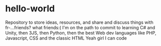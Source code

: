 # hello-world
Repository to store ideas, resources, and share and discuss things with fr-...friends? what friends:(
I'm on the path to commit to learning C# and Unity, then 3JS, then Python, then the best Web dev languages like PHP, Javascript, CSS and the classic HTML
Yeah girl I can code
